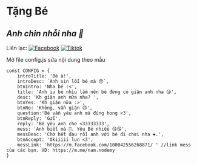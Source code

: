 # Tặng Bé
## _Anh chin nhỗi nha 🥺_

Liên lạc: 
[![Facebook](https://i.imgur.com/GRqy96ts.jpg)](https://www.facebook.com/nam.nodemy)
[![Tiktok](https://i.imgur.com/Nbfl1E7t.jpg)](https://www.tiktok.com/@manindev)

Mở file config.js sửa nội dung theo mẫu
```
const CONFIG = {
    introTitle: 'Bé à!',
    introDesc: `Anh xin lỗi bé mà 😞`,
    btnIntro: 'Nha bé :<',
    title: 'Anh iu bé nhìu lắm nên bé đừng có giận anh nha 😘',
    desc: 'Kh giận anh nữa nha? ',
    btnYes: 'Kh giận nữa :>',
    btnNo: 'Không, vẫn giận 😠',
    question:'Bé vẫn yêu anh mà đúng hong <3',
    btnReply: 'Gửi',
    reply: 'Bé yêu anh chơ <33333333',
    mess: 'Anh biết mà 🥰. Yêu Bé nhiều 😘😘',
    messDesc: 'Chờ hết đau rồi anh với bé đi chơi nha ❤.',
    btnAccept: 'Okiiiii lun <3',
    messLink: 'https://m.facebook.com/100042556268871/ ' //link mess của các bạn. VD: https://m.me/nam.nodemy
}
```

